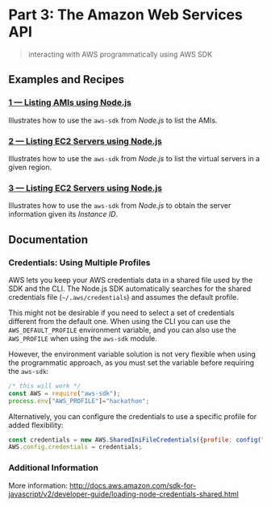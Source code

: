 # Part 3: The Amazon Web Services API
> interacting with AWS programmatically using AWS SDK

## Examples and Recipes

### [1 &mdash; Listing AMIs using Node.js](01-nodejs-list-amis/)
Illustrates how to use the `aws-sdk` from *Node.js* to list the AMIs.

### [2 &mdash; Listing EC2 Servers using Node.js](02-nodejs-list-servers/)
Illustrates how to use the `aws-sdk` from *Node.js* to list the virtual servers in a given region.

### [3 &mdash; Listing EC2 Servers using Node.js](03-nodejs-server-info/)
Illustrates how to use the `aws-sdk` from *Node.js* to obtain the server information given its *Instance ID*.

## Documentation

### Credentials: Using Multiple Profiles

AWS lets you keep your AWS credentials data in a shared file used by the SDK and the CLI. The Node.js SDK automatically searches for the shared credentials file (`~/.aws/credentials`) and assumes the default profile.

This might not be desirable if you need to select a set of credentials different from the default one. When using the CLI you can use the `AWS_DEFAULT_PROFILE` environment variable, and you can also use the `AWS_PROFILE` when using the `aws-sdk` module.

However, the environment variable solution is not very flexible when using the programmatic approach, as you must set the variable before requiring the `aws-sdk`:

```javascript
/* this will work */
const AWS = require("aws-sdk");
process.env["AWS_PROFILE"]="hackathon";
```

Alternatively, you can configure the credentials to use a specific profile for added flexibility:

```javascript
const credentials = new AWS.SharedIniFileCredentials({profile: config("AWS:PROFILE")});
AWS.config.credentials = credentials;
```

### Additional Information
More information: http://docs.aws.amazon.com/sdk-for-javascript/v2/developer-guide/loading-node-credentials-shared.html